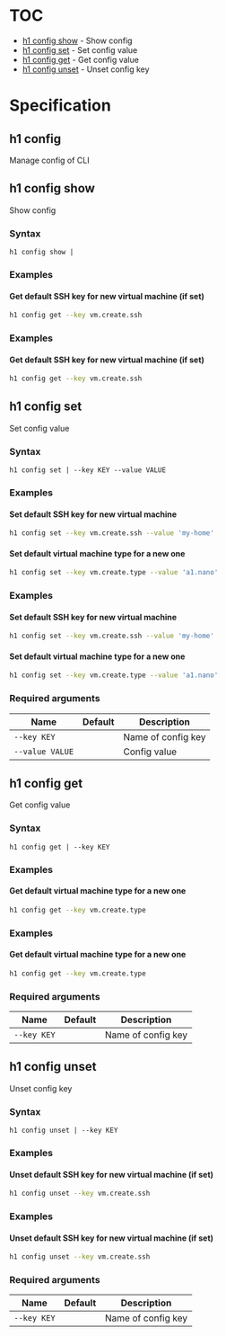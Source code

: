 # TOC

  * [h1 config show](#h1-config-show) - Show config
  * [h1 config set](#h1-config-set) - Set config value
  * [h1 config get](#h1-config-get) - Get config value
  * [h1 config unset](#h1-config-unset) - Unset config key


# Specification

## h1 config

Manage config of CLI

## h1 config show

Show config

### Syntax

```h1 config show | ```

### Examples

#### Get default SSH key for new virtual machine (if set)

```bash
h1 config get --key vm.create.ssh
```

### Examples

#### Get default SSH key for new virtual machine (if set)

```bash
h1 config get --key vm.create.ssh
```

## h1 config set

Set config value

### Syntax

```h1 config set | --key KEY --value VALUE```

### Examples

#### Set default SSH key for new virtual machine

```bash
h1 config set --key vm.create.ssh --value 'my-home'
```

#### Set default virtual machine type for a new one

```bash
h1 config set --key vm.create.type --value 'a1.nano'
```

### Examples

#### Set default SSH key for new virtual machine

```bash
h1 config set --key vm.create.ssh --value 'my-home'
```

#### Set default virtual machine type for a new one

```bash
h1 config set --key vm.create.type --value 'a1.nano'
```

### Required arguments

| Name | Default | Description |
| ---- | ------- | ----------- |
| ```--key KEY``` |  | Name of config key |
| ```--value VALUE``` |  | Config value |

## h1 config get

Get config value

### Syntax

```h1 config get | --key KEY```

### Examples

#### Get default virtual machine type for a new one

```bash
h1 config get --key vm.create.type
```

### Examples

#### Get default virtual machine type for a new one

```bash
h1 config get --key vm.create.type
```

### Required arguments

| Name | Default | Description |
| ---- | ------- | ----------- |
| ```--key KEY``` |  | Name of config key |

## h1 config unset

Unset config key

### Syntax

```h1 config unset | --key KEY```

### Examples

#### Unset default SSH key for new virtual machine (if set)

```bash
h1 config unset --key vm.create.ssh
```

### Examples

#### Unset default SSH key for new virtual machine (if set)

```bash
h1 config unset --key vm.create.ssh
```

### Required arguments

| Name | Default | Description |
| ---- | ------- | ----------- |
| ```--key KEY``` |  | Name of config key |

